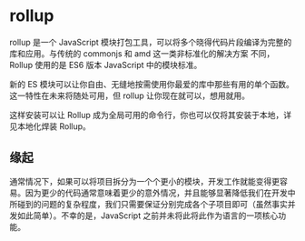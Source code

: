 # rollup

rollup 是一个 JavaScript 模块打包工具，可以将多个晓得代码片段编译为完整的库和应用。与传统的 commonjs 和 amd 这一类非标准化的解决方案 不同，Rollup 使用的是 ES6 版本 JavaScript 中的模块标准。

新的 ES 模块可以让你自由、无缝地按需使用你最爱的库中那些有用的单个函数。这一特性在未来将随处可用，但 rollup 让你现在就可以，想用就用。

这样安装可以让 Rollup 成为全局可用的命令行，你也可以仅将其安装于本地，详见本地化焊装 Rollup。

## 缘起

通常情况下，如果可以将项目拆分为一个个更小的模块，开发工作就能变得更容易。因为更少的代码通常意味着更少的意外情况，并且能够显著降低我们在开发中所碰到的问题的复杂程度，我们只需要保证分别完成各个子项目即可（虽然事实并发如此简单）。不幸的是，JavaScript 之前并未将此将此作为语言的一项核心功能。

